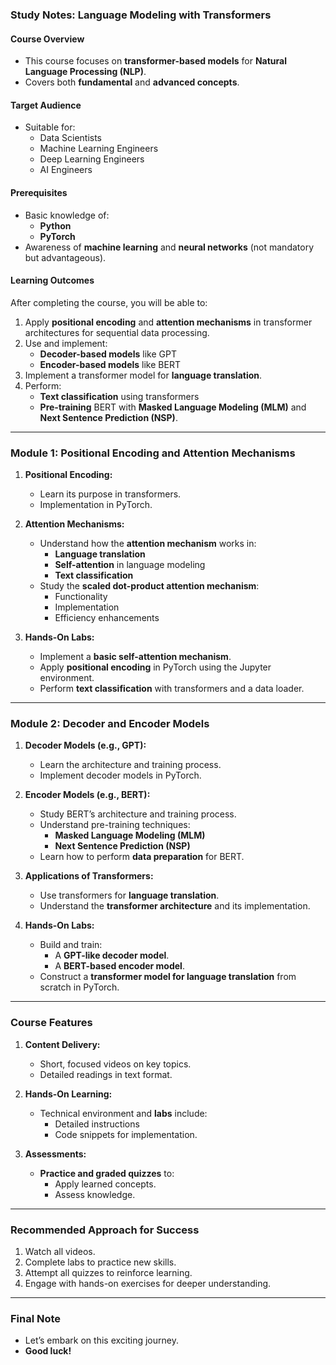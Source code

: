 ### Study Notes: Language Modeling with Transformers

#### **Course Overview**
- This course focuses on **transformer-based models** for **Natural Language Processing (NLP)**.
- Covers both **fundamental** and **advanced concepts**.

#### **Target Audience**
- Suitable for:
  - Data Scientists
  - Machine Learning Engineers
  - Deep Learning Engineers
  - AI Engineers

#### **Prerequisites**
- Basic knowledge of:
  - **Python**
  - **PyTorch**
- Awareness of **machine learning** and **neural networks** (not mandatory but advantageous).

#### **Learning Outcomes**
After completing the course, you will be able to:
1. Apply **positional encoding** and **attention mechanisms** in transformer architectures for sequential data processing.
2. Use and implement:
   - **Decoder-based models** like GPT
   - **Encoder-based models** like BERT
3. Implement a transformer model for **language translation**.
4. Perform:
   - **Text classification** using transformers
   - **Pre-training** BERT with **Masked Language Modeling (MLM)** and **Next Sentence Prediction (NSP)**.

---

### **Module 1: Positional Encoding and Attention Mechanisms**
1. **Positional Encoding:**
   - Learn its purpose in transformers.
   - Implementation in PyTorch.

2. **Attention Mechanisms:**
   - Understand how the **attention mechanism** works in:
     - **Language translation**
     - **Self-attention** in language modeling
     - **Text classification**
   - Study the **scaled dot-product attention mechanism**:
     - Functionality
     - Implementation
     - Efficiency enhancements

3. **Hands-On Labs:**
   - Implement a **basic self-attention mechanism**.
   - Apply **positional encoding** in PyTorch using the Jupyter environment.
   - Perform **text classification** with transformers and a data loader.

---

### **Module 2: Decoder and Encoder Models**
1. **Decoder Models (e.g., GPT):**
   - Learn the architecture and training process.
   - Implement decoder models in PyTorch.

2. **Encoder Models (e.g., BERT):**
   - Study BERT’s architecture and training process.
   - Understand pre-training techniques:
     - **Masked Language Modeling (MLM)**
     - **Next Sentence Prediction (NSP)**
   - Learn how to perform **data preparation** for BERT.

3. **Applications of Transformers:**
   - Use transformers for **language translation**.
   - Understand the **transformer architecture** and its implementation.

4. **Hands-On Labs:**
   - Build and train:
     - A **GPT-like decoder model**.
     - A **BERT-based encoder model**.
   - Construct a **transformer model for language translation** from scratch in PyTorch.

---

### **Course Features**
1. **Content Delivery:**
   - Short, focused videos on key topics.
   - Detailed readings in text format.

2. **Hands-On Learning:**
   - Technical environment and **labs** include:
     - Detailed instructions
     - Code snippets for implementation.

3. **Assessments:**
   - **Practice and graded quizzes** to:
     - Apply learned concepts.
     - Assess knowledge.

---

### **Recommended Approach for Success**
1. Watch all videos.
2. Complete labs to practice new skills.
3. Attempt all quizzes to reinforce learning.
4. Engage with hands-on exercises for deeper understanding.

---

### **Final Note**
- Let’s embark on this exciting journey.
- **Good luck!**